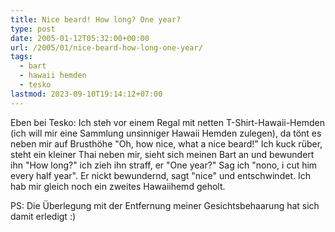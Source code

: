 ```yaml
---
title: Nice beard! How long? One year?
type: post
date: 2005-01-12T05:32:00+00:00
url: /2005/01/nice-beard-how-long-one-year/
tags:
  - bart
  - hawaii hemden
  - tesko
lastmod: 2023-09-10T19:14:12+07:00
---
```

Eben bei Tesko: Ich steh vor einem Regal mit netten T-Shirt-Hawaii-Hemden (ich will mir eine Sammlung unsinniger Hawaii Hemden zulegen), da tönt es neben mir auf Brusthöhe "Oh, how nice, what a nice beard!" Ich kuck rüber, steht ein kleiner Thai neben mir, sieht sich meinen Bart an und bewundert ihn "How long?" ich zieh ihn straff, er "One year?" Sag ich "nono, i cut him every half year". Er nickt bewundernd, sagt "nice" und entschwindet. Ich hab mir gleich noch ein zweites Hawaiihemd geholt.

PS: Die Überlegung mit der Entfernung meiner Gesichtsbehaarung hat sich damit erledigt :)
